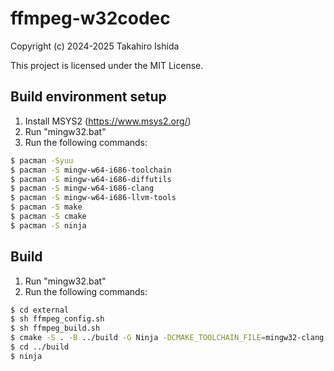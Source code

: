 # ffmpeg-w32codec

Copyright (c) 2024-2025 Takahiro Ishida

This project is licensed under the MIT License.

## Build environment setup

1. Install MSYS2 (https://www.msys2.org/)
2. Run "mingw32.bat"
3. Run the following commands:
``` sh
$ pacman -Syuu
$ pacman -S mingw-w64-i686-toolchain
$ pacman -S mingw-w64-i686-diffutils
$ pacman -S mingw-w64-i686-clang
$ pacman -S mingw-w64-i686-llvm-tools
$ pacman -S make
$ pacman -S cmake
$ pacman -S ninja
```

## Build

1. Run "mingw32.bat"
2. Run the following commands:
``` sh
$ cd external
$ sh ffmpeg_config.sh
$ sh ffmpeg_build.sh
$ cmake -S . -B ../build -G Ninja -DCMAKE_TOOLCHAIN_FILE=mingw32-clang.cmake
$ cd ../build
$ ninja
```
